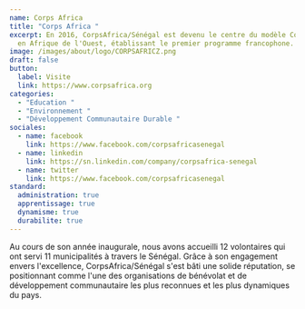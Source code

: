 ```yaml
---
name: Corps Africa
title: "Corps Africa "
excerpt: En 2016, CorpsAfrica/Sénégal est devenu le centre du modèle CorpsAfrica
  en Afrique de l'Ouest, établissant le premier programme francophone.
image: /images/about/logo/CORPSAFRICZ.png
draft: false
button:
  label: Visite
  link: https://www.corpsafrica.org
categories:
  - "Education "
  - "Environnement "
  - "Développement Communautaire Durable "
sociales:
  - name: facebook
    link: https://www.facebook.com/corpsafricasenegal
  - name: linkedin
    link: https://sn.linkedin.com/company/corpsafrica-senegal
  - name: twitter
    link: https://www.facebook.com/corpsafricasenegal
standard:
  administration: true
  apprentissage: true
  dynamisme: true
  durabilite: true
---
```


Au cours de son année inaugurale, nous avons accueilli 12 volontaires qui ont servi 11 municipalités à travers le Sénégal. Grâce à son engagement envers l'excellence, CorpsAfrica/Sénégal s'est bâti une solide réputation, se positionnant comme l'une des organisations de bénévolat et de développement communautaire les plus reconnues et les plus dynamiques du pays.